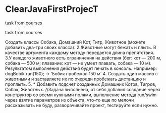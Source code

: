 # ClearJavaFirstProjecT
task from courses 

task from courses

Создать классы Собака, Домашний Кот, Тигр, Животное (можете добавить два-три своих класса). 
2.Животные могут бежать и плыть. В качестве аргумента каждому методу передается длина препятствия. 
3.У каждого животного есть ограничения на действия (бег: кот — 200 м, собака — 500 м; плавание: кот — не умеет плавать, собака — 10 м). 
Результатом выполнения действия будет печать в консоль. Например: dogBobik.run(150); -> 'Бобик пробежал 150 м'
4. Создать один массив с животными и заставляете их по очереди пробежать дистанцию и проплыть. 
5. * Добавить подсчет созданных Домашних Котов, Тигров, Собак, Животных.
//Задача выполнена, от себя добавил создание через конструктор со всеми нужными полями, выполнение метода run/swim через взятие параметров из объекта,
что-то еще по мелочи рассказывать не буду, разворачивайте проект, тестируйте если нужно.
